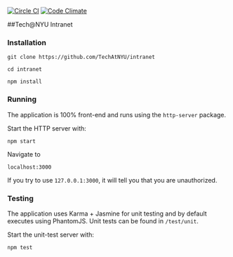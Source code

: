 [![Circle CI](https://circleci.com/gh/TechAtNYU/intranet/tree/master.svg?style=svg)](https://circleci.com/gh/TechAtNYU/intranet/tree/master) [![Code Climate](https://codeclimate.com/github/TechAtNYU/intranet/badges/gpa.svg)](https://codeclimate.com/github/TechAtNYU/intranet)

##Tech@NYU Intranet

### Installation

    git clone https://github.com/TechAtNYU/intranet

    cd intranet

    npm install

### Running
The application is 100% front-end and runs using the `http-server` package.

Start the HTTP server with:

    npm start

Navigate to
```
localhost:3000
```

If you try to use `127.0.0.1:3000`, it will tell you that you are unauthorized.

### Testing
The application uses Karma + Jasmine for unit testing and by default executes using PhantomJS. Unit tests can be found in `/test/unit`.

Start the unit-test server with:

    npm test
